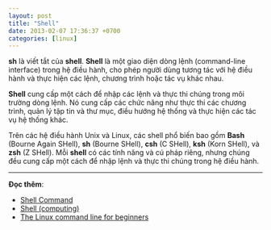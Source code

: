 ```yaml
---
layout: post
title: "Shell"
date: 2013-02-07 17:36:37 +0700
categories: [linux]
---
```


**sh** là viết tắt của **shell**. **Shell** là một giao diện dòng lệnh (command-line interface) trong hệ điều hành, cho phép người dùng tương tác với hệ điều hành và thực hiện các lệnh, chương trình hoặc tác vụ khác nhau.

**Shell** cung cấp một cách để nhập các lệnh và thực thi chúng trong môi trường dòng lệnh. Nó cung cấp các chức năng như thực thi các chương trình, quản lý tập tin và thư mục, điều hướng hệ thống và thực hiện các tác vụ hệ thống khác.

Trên các hệ điều hành Unix và Linux, các shell phổ biến bao gồm **Bash** (Bourne Again SHell), **sh** (Bourne SHell), **csh** (C SHell), **ksh** (Korn SHell), và **zsh** (Z SHell). Mỗi **shell** có các tính năng và cú pháp riêng, nhưng chúng đều cung cấp một cách để nhập lệnh và thực thi chúng trong hệ điều hành.

---

**Đọc thêm**:  
- [Shell Command](https://learn.microsoft.com/vi-vn/visualstudio/ide/reference/shell-command?view=vs-2019)
- [Shell (computing)](https://en.wikipedia.org/wiki/Shell_(computing))
- [The Linux command line for beginners](https://ubuntu.com/tutorials/command-line-for-beginners#1-overview)
